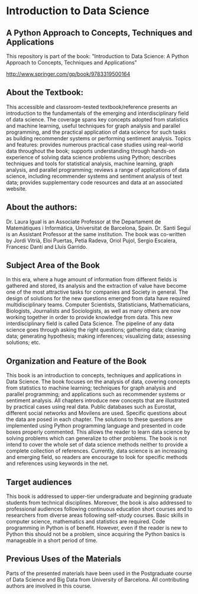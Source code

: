 # Introduction to Data Science
## A Python Approach to Concepts, Techniques and Applications

This repository is part of the book: "Introduction to Data Science: A Python Approach to Concepts, Techniques and Applications"

http://www.springer.com/gp/book/9783319500164


## About the Textbook: 
This accessible and classroom-tested textbook/reference presents an introduction to the fundamentals of the emerging and interdisciplinary field of data science. The coverage spans key concepts adopted from statistics and machine learning, useful techniques for graph analysis and parallel programming, and the practical application of data science for such tasks as building recommender systems or performing sentiment analysis. Topics and features: provides numerous practical case studies using real-world data throughout the book; supports understanding through hands-on experience of solving data science problems using Python; describes techniques and tools for statistical analysis, machine learning, graph analysis, and parallel programming; reviews a range of applications of data science, including recommender systems and sentiment analysis of text data; provides supplementary code resources and data at an associated website.

## About the authors:
Dr. Laura Igual is an Associate Professor at the Departament de Matemàtiques i Informàtica, Universitat de Barcelona, Spain. Dr. Santi Seguí is an Assistant Professor at the same institution. The book was co-written by Jordi Vitrià, Eloi Puertas, Petia Radeva, Oriol Pujol, Sergio Escalera, Francesc Dantí and Lluís Garrido.

## Subject Area of the Book
In this era, where a huge amount of information from different fields is gathered and stored, its analysis and the extraction of value have become one of the most attractive tasks for companies and Society in general. The design of solutions for the new questions emerged from data have required multidisciplinary teams. Computer Scientists, Statisticians, Mathematicians,
Biologists, Journalists and Sociologists, as well as many others are now working together in order to provide knowledge from data. This new interdisciplinary field is called Data Science.
The pipeline of any data science goes through asking the right questions; gathering data; cleaning data; generating hypothesis; making inferences; visualizing data; assessing solutions; etc.

## Organization and Feature of the Book
This book is an introduction to concepts, techniques and applications in Data Science. The book focuses on the analysis of data, covering concepts from statistics to machine learning; techniques for graph analysis and parallel programming; and applications such as recommender systems or sentiment analysis.
All chapters introduce new concepts that are illustrated by practical cases using real data. Public databases such as Eurostat, different social networks and Movilens are used. Specific questions about the data are posed in each chapter. The solutions to these questions are implemented using Python programming language and presented in code boxes properly commented. This allows the reader to learn data science by solving problems which can generalize to other problems.
The book is not intend to cover the whole set of data science methods neither to provide a complete collection of references. Currently, data science is an increasing and emerging field, so readers are encourage to look for specific methods and references using keywords in the net.

## Target audiences
This book is addressed to upper-tier undergraduate and beginning graduate students from technical disciplines. Moreover, the book is also addressed to professional audiences following continuous education short courses and to researchers from diverse areas following self-study
courses.
Basic skills in computer science, mathematics and statistics are required. Code programming in Python is of benefit. However, even if the reader is new to Python this should not be a problem, since acquiring the Python basics is manageable in a short period of time.

## Previous Uses of the Materials
Parts of the presented materials have been used in the Postgraduate course of Data Science and Big Data from University of Barcelona. All contributing authors are involved in this course.


